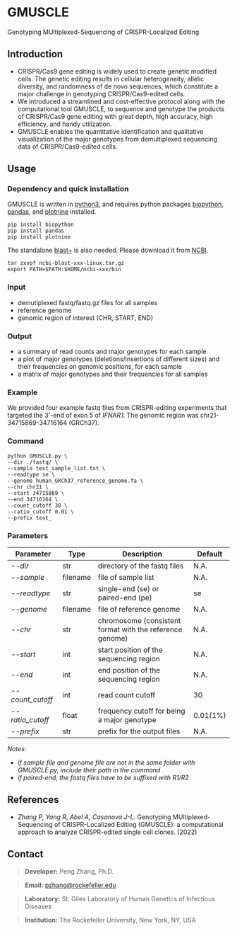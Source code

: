 # GMUSCLE
Genotyping MUltiplexed-Sequencing of CRISPR-Localized Editing

## Introduction
- CRISPR/Cas9 gene editing is widely used to create genetic modified cells. The genetic editing results in cellular heterogeneity, allelic diversity, and  randomness of de novo sequences, which constitute a major challenge in genotyping CRISPR/Cas9-edited cells. 
- We introduced a streamlined and cost-effective protocol along with the computational tool GMUSCLE, to sequence and genotype the products of CRISPR/Cas9 gene editing with great depth, high accuracy, high efficiency, and handy utilization.
- GMUSCLE enables the quantitative identification and qualitative visualization of the major genotypes from demultiplexed sequencing data of CRISPR/Cas9-edited cells.

## Usage
### Dependency and quick installation
GMUSCLE is written in [python3](https://www.python.org/downloads/), and requires python packages [biopython](https://biopython.org/), [pandas](https://pypi.org/project/pandas/), and [plotnine](https://plotnine.readthedocs.io/en/stable/) installed. 
```
pip install biopython
pip install pandas
pip install plotnine
```

The standalone [blast+](https://www.ncbi.nlm.nih.gov/books/NBK569861/) is also needed. Please download it from [NCBI](https://ftp.ncbi.nlm.nih.gov/blast/executables/LATEST/).
```
tar zxvpf ncbi-blast-xxx-linux.tar.gz
export PATH=$PATH:$HOME/ncbi-xxx/bin
```

### Input
- demutiplexed fastq/fastq.gz files for all samples
- reference genome
- genomic region of interest (CHR, START, END)

### Output
- a summary of read counts and major genotypes for each sample
- a plot of major genotypes (deletions/insertions of different sizes) and their frequencies on genomic positions, for each sample
- a matrix of major genotypes and their frequencies for all samples

### Example
We provided four example fastq files from CRISPR-editing experiments that targeted the 3'-end of exon 5 of *IFNAR1*. The genomic region was chr21-34715869-34716164 (GRCh37).

### Command
```
python GMUSCLE.py \
--dir ./fastq/ \
--sample test_sample_list.txt \
--readtype se \
--genome human_GRCh37_reference_genome.fa \
--chr chr21 \
--start 34715869 \
--end 34716164 \
--count_cutoff 30 \
--ratio_cutoff 0.01 \
--prefix test_
```

### Parameters
Parameter | Type | Description | Default
----------|------|-------------|--------------
*--dir*|str|directory of the fastq files|N.A.
*--sample*|filename|file of sample list|N.A.
*--readtype*|str|single-end (se) or paired-end (pe)|se
*--genome*|filename|file of reference genome|N.A.
*--chr*|str|chromosome (consistent format with the reference genome)|N.A.
*--start*|int|start position of the sequencing region|N.A.
*--end*|int|end position of the sequencing region|N.A.
*--count_cutoff*|int|read count cutoff|30
*--ratio_cutoff*|float|frequency cutoff for being a major genotype|0.01(1%)
*--prefix*|str|prefix for the output files|N.A.

*Notes:*
- *if sample file and genome file are not in the same folder with GMUSCLE.py, include their path in the command*
- *if paired-end, the fastq files have to be suffixed with R1/R2*

## References
- *Zhang P, Yang R, Abel A, Casanova J-L.* Genotyping MUltiplexed-Sequencing of CRISPR-Localized Editing (GMUSCLE): 
a computational approach to analyze CRISPR-edited single cell clones. (2022)

## Contact
> **Developer:** Peng Zhang, Ph.D.

> **Email:** pzhang@rockefeller.edu

> **Laboratory:** St. Giles Laboratory of Human Genetics of Infectious Diseases

> **Institution:** The Rockefeller University, New York, NY, USA
